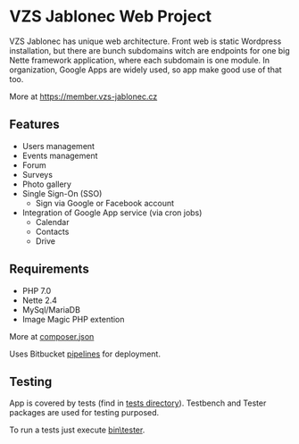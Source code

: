 # VZS Jablonec Web Project

VZS Jablonec has unique web architecture. Front web is static Wordpress installation, but there are bunch subdomains witch are endpoints for one big Nette framework application, where each subdomain is one module. In organization, Google Apps are widely used, so app make good use of that too. 

More at https://member.vzs-jablonec.cz

## Features

 - Users management
 - Events management 
 - Forum
 - Surveys
 - Photo gallery
 - Single Sign-On (SSO)
 	- Sign via Google or Facebook account
 - Integration of Google App service (via cron jobs) 
 	- Calendar
 	- Contacts
 	- Drive
 
## Requirements

 - PHP 7.0
 - Nette 2.4
 - MySql/MariaDB
 - Image Magic PHP extention

More at [composer.json](composer.json)

Uses Bitbucket [pipelines](bitbucket-pipelines.yml) for deployment.
 
## Testing
 
App is covered by tests (find in [tests directory](tests)). Testbench and Tester packages are used for testing purposed.
 
To run a tests just execute [bin\tester](bin/tester.bat).